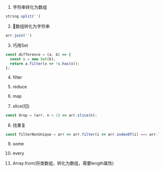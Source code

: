 1. 字符串转化为数组

```js
string.split('')
```

2. 数组转化为字符串

```js
arr.join('')
```

3. 巧用Set

```js
const difference = (a, b) => {
  const s = new Set(b);
  return a.filter(x => !s.has(x));
};
```

4. filter

5. reduce

6. map

7. slice(切)

```js
const drop = (arr, n = 1) => arr.slice(n);
```

8. 找重复

```js
const filterNonUnique = arr => arr.filter(i => arr.indexOf(i) === arr.lastIndexOf(i));
```

9. some

10. every

11. Array.from(将类数组，转化为数组，需要length属性)